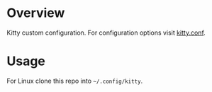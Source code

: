 # Overview

Kitty custom configuration. For configuration options visit [kitty.conf](https://sw.kovidgoyal.net/kitty/conf/).

# Usage

For Linux clone this repo into `~/.config/kitty`.
